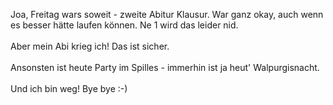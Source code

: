 <html><body><p>Joa, Freitag wars soweit - zweite Abitur Klausur. War ganz okay, auch wenn es besser hätte laufen können. Ne 1 wird das leider nid.<br>
<br>
Aber mein Abi krieg ich! Das ist sicher.<br>
<br>
Ansonsten ist heute Party im Spilles - immerhin ist ja heut' Walpurgisnacht.<br>
<br>
Und ich bin weg!  Bye bye :-)</p></body></html>
